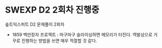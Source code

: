 # SWEXP D2 2회차 진행중

솦트익스퍼트 D2 문제풀이 2회차

- 1859 백만장자 프로젝트 : 마구마구 슬라이싱하면 메모리가 터진다. 역발상으로 거꾸로 진행하는 방법을 쓰면 매우 적절할 것 같다.



